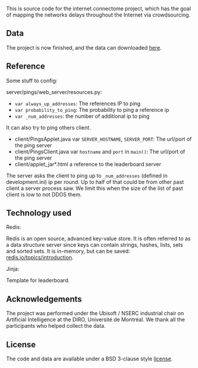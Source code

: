This is source code for the internet connectome project, which has the goal of
mapping the networks delays throughout the Internet via crowdsourcing.

## Data

The project is now finished, and the data can downloaded
[here](https://drive.google.com/open?id=0ByUKRdiCDK7-b0Y5ZDNOU1BGZ28).

## Reference

Some stuff to config:

server/pings/web_server/resources.py:

* `var always_up_addresses`: The references IP to ping
* `var probability_to_ping`: The probability to ping a reference ip
* `var _num_addresses`: the number of additional ip to ping

It can also try to ping others client.

* client/PingsApplet.java var `SERVER_HOSTNAME`, `SERVER_PORT`: The url/port of the ping server
* client/PingsClient.java var `hostname` and `port` in `main()`: The url/port of the ping server
* client/applet_jar*.html a reference to the leaderboard server

The server asks the client to ping up to `_num_addresses` (defined in
development.ini) ip per round.  Up to half of that could be from other
past client a server process saw. We limit this when the size of the
list of past client is low to not DDOS them.

## Technology used

Redis:

Redis is an open source, advanced key-value store. It is often referred to as a
data structure server since keys can contain strings, hashes, lists, sets and
sorted sets. It is in-memory, but can be saved:
[redis.io/topics/introduction](http://redis.io/topics/introduction).

Jinja:

Template for leaderboard.

## Acknowledgements 

The project was performed under the Ubisoft / NSERC industrial chair on Artificial
Intelligence at the DIRO, Université de Montréal. We thank all the participants who
helped collect the data.

## License

The code and data are available under a BSD 3-clause style
[license](LICENSE.txt).
